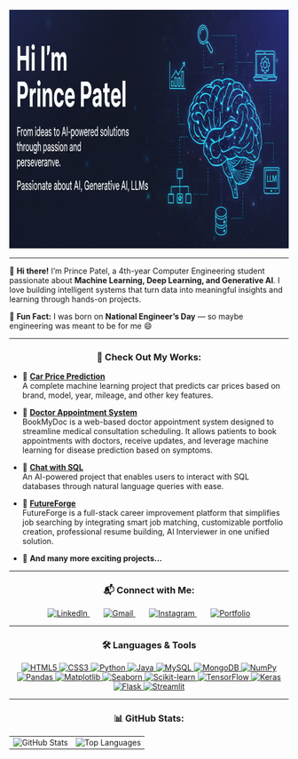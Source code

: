 <p align="center">
  <img src="me.png" alt="Prince Patel Banner" width="930" height="430">
</p>

---

👋 **Hi there!** I’m Prince Patel, a 4th-year Computer Engineering student passionate about **Machine Learning, Deep Learning, and Generative AI**. I love building intelligent systems that turn data into meaningful insights and learning through hands-on projects.

🎉 **Fun Fact:** I was born on **National Engineer’s Day** — so maybe engineering was meant to be for me 😄

---

<h3 align="center">🚀 Check Out My Works:</h3>

- 🚗 **[Car Price Prediction](https://github.com/prince2004patel/Car_Price_Prediction)**  
  A complete machine learning project that predicts car prices based on brand, model, year, mileage, and other key features.  

- 🏥 **[Doctor Appointment System](https://github.com/prince2004patel/DoctorAppointmentSystem)**  
  BookMyDoc is a web-based doctor appointment system designed to streamline medical consultation scheduling. It allows patients to book appointments with doctors, receive updates, and leverage machine learning for disease prediction based on symptoms. 

- 💬 **[Chat with SQL](https://github.com/prince2004patel/chat-with-sql-db)**  
  An AI-powered project that enables users to interact with SQL databases through natural language queries with ease.  

- 🔮 **[FutureForge](https://github.com/FutureForgeOrg/FutureForge)**  
  FutureForge is a full-stack career improvement platform that simplifies job searching by integrating smart job matching, customizable portfolio creation, professional resume building, AI Interviewer in one unified solution.

- 🔧 **And many more exciting projects...**

---

<h3 align="center">📬 Connect with Me:</h3>
<p align="center">
  <a href="https://www.linkedin.com/in/prince-patel-347537250/" target="_blank" style="margin-right:25px;">
    <img src="https://raw.githubusercontent.com/rahuldkjain/github-profile-readme-generator/master/src/images/icons/Social/linked-in-alt.svg" alt="LinkedIn" height="40" width="40" />
  </a> 
  <a href="mailto:prince1509patel@gmail.com" target="_blank" style="margin-right:25px;">
    <img src="https://cdn-icons-png.flaticon.com/512/732/732200.png" alt="Gmail" height="40" width="40" />
  </a>
  <a href="https://www.instagram.com/prince2004patel/" target="_blank" style="margin-right:25px;">
    <img src="https://cdn-icons-png.flaticon.com/512/2111/2111463.png" alt="Instagram" height="40" width="40" />
  </a>
  <a href="https://princeportfolio-rouge.vercel.app/" target="_blank">
    <img src="https://cdn-icons-png.flaticon.com/512/841/841364.png" alt="Portfolio" height="40" width="40" />
  </a>
</p>

---

<h3 align="center">🛠️ Languages & Tools</h3>
<p align="center">

  <!-- Web Development -->
  <a href="https://www.w3.org/html/" target="_blank">
    <img src="https://img.shields.io/badge/HTML5-E34F26?style=for-the-badge&logo=html5&logoColor=white" alt="HTML5"/>
  </a>
  <a href="https://www.w3schools.com/css/" target="_blank">
    <img src="https://img.shields.io/badge/CSS3-1572B6?style=for-the-badge&logo=css3&logoColor=white" alt="CSS3"/>
  </a>

  <!-- Programming Languages -->
  <a href="https://www.python.org" target="_blank">
    <img src="https://img.shields.io/badge/Python-3776AB?style=for-the-badge&logo=python&logoColor=white" alt="Python"/>
  </a>
  <a href="https://www.java.com" target="_blank">
    <img src="https://img.shields.io/badge/Java-007396?style=for-the-badge&logo=java&logoColor=white" alt="Java"/>
  </a>

  <!-- Databases -->
  <a href="https://www.mysql.com/" target="_blank">
    <img src="https://img.shields.io/badge/MySQL-4479A1?style=for-the-badge&logo=mysql&logoColor=white" alt="MySQL"/>
  </a>
  <a href="https://www.mongodb.com/" target="_blank">
    <img src="https://img.shields.io/badge/MongoDB-47A248?style=for-the-badge&logo=mongodb&logoColor=white" alt="MongoDB"/>
  </a>

  <!-- Data Science & ML -->
  <a href="https://numpy.org/" target="_blank">
    <img src="https://img.shields.io/badge/NumPy-013243?style=for-the-badge&logo=numpy&logoColor=white" alt="NumPy"/>
  </a>
  <a href="https://pandas.pydata.org/" target="_blank">
    <img src="https://img.shields.io/badge/Pandas-150458?style=for-the-badge&logo=pandas&logoColor=white" alt="Pandas"/>
  </a>
  <a href="https://matplotlib.org/" target="_blank">
    <img src="https://img.shields.io/badge/Matplotlib-11557C?style=for-the-badge&logo=matplotlib&logoColor=white" alt="Matplotlib"/>
  </a>
  <a href="https://seaborn.pydata.org/" target="_blank">
    <img src="https://img.shields.io/badge/Seaborn-77AC30?style=for-the-badge&logo=seaborn&logoColor=white" alt="Seaborn"/>
  </a>
  <a href="https://scikit-learn.org/" target="_blank">
    <img src="https://img.shields.io/badge/Scikit--Learn-F7931E?style=for-the-badge&logo=scikit-learn&logoColor=white" alt="Scikit-learn"/>
  </a>
  <a href="https://www.tensorflow.org" target="_blank">
    <img src="https://img.shields.io/badge/TensorFlow-FF6F00?style=for-the-badge&logo=tensorflow&logoColor=white" alt="TensorFlow"/>
  </a>
  <a href="https://keras.io/" target="_blank">
    <img src="https://img.shields.io/badge/Keras-D00000?style=for-the-badge&logo=keras&logoColor=white" alt="Keras"/>
  </a>

  <!-- Frameworks -->
  <a href="https://flask.palletsprojects.com/" target="_blank">
    <img src="https://img.shields.io/badge/Flask-000000?style=for-the-badge&logo=flask&logoColor=white" alt="Flask"/>
  </a>
  <a href="https://streamlit.io/" target="_blank">
    <img src="https://img.shields.io/badge/Streamlit-FF4B4B?style=for-the-badge&logo=streamlit&logoColor=white" alt="Streamlit"/>
  </a>

</p>

---

<h3 align="center">📊 GitHub Stats:</h3>

<div align="center">

  <table>
    <tr>
      <td>
        <img src="https://github-readme-stats.vercel.app/api?username=prince2004patel&show_icons=true&theme=radical" alt="GitHub Stats" />
      </td>
      <td>
        <img src="https://github-readme-stats.vercel.app/api/top-langs/?username=prince2004patel&layout=compact&theme=radical&langs_count=8" alt="Top Languages" />
      </td>
    </tr>
  </table>

  <!-- Commented out for now (Streak + Graph)
  <br/>

  <img src="https://streak-stats.demolab.com?user=prince2004patel&theme=radical" alt="GitHub Streak" />

  <br/><br/>

  <img src="https://github-readme-activity-graph.vercel.app/graph?username=prince2004patel&theme=react-dark&area=true&custom_title=Prince's%20GitHub%20Journey%20🚀%20(Since%20Joining)" alt="GitHub Activity Graph" />
  -->

</div>
